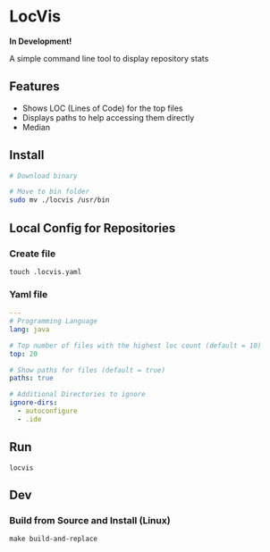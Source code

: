 # LocVis
**In Development!**

A simple command line tool to display repository stats

## Features
- Shows LOC (Lines of Code) for the top files
- Displays paths to help accessing them directly
- Median

## Install
```sh
# Download binary

# Move to bin folder
sudo mv ./locvis /usr/bin
```


## Local Config for Repositories
### Create file
    touch .locvis.yaml
### Yaml file
```yaml
---
# Programming Language
lang: java

# Top number of files with the highest loc count (default = 10)
top: 20

# Show paths for files (default = true)
paths: true

# Additional Directories to ignore
ignore-dirs:
  - autoconfigure
  - .ide
```

## Run
    locvis


## Dev
### Build from Source and Install (Linux)
    make build-and-replace
